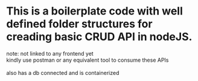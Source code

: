 # This is a boilerplate code with well defined folder structures for creading basic CRUD API in nodeJS.
note: not linked to any frontend yet \
kindly use postman or any equivalent tool to consume these APIs \
\
also has a db connected and is containerized
